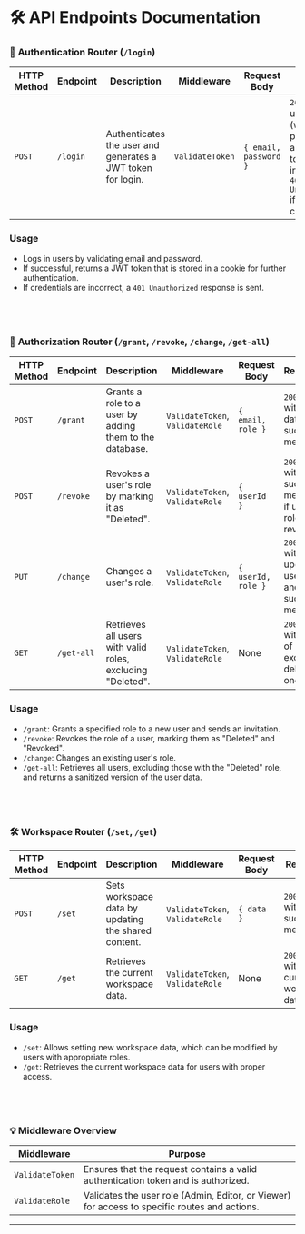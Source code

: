 # 🛠️ API Endpoints Documentation

### 🔐 **Authentication Router** (`/login`)

| **HTTP Method** | **Endpoint**  | **Description**                                              | **Middleware**            | **Request Body**                           | **Response**                                     |
|-----------------|---------------|--------------------------------------------------------------|---------------------------|--------------------------------------------|--------------------------------------------------|
| `POST`          | `/login`      | Authenticates the user and generates a JWT token for login.   | `ValidateToken`            | `{ email, password }`                      | `200 OK` with user data (without password) and JWT token stored in cookies. `401 Unauthorized` if invalid credentials. |

### Usage
- Logs in users by validating email and password.
- If successful, returns a JWT token that is stored in a cookie for further authentication.
- If credentials are incorrect, a `401 Unauthorized` response is sent.

&nbsp;
---

### 🔑 **Authorization Router** (`/grant`, `/revoke`, `/change`, `/get-all`)

| **HTTP Method** | **Endpoint**        | **Description**                                            | **Middleware**             | **Request Body**                           | **Response**                                       |
|-----------------|---------------------|------------------------------------------------------------|----------------------------|--------------------------------------------|----------------------------------------------------|
| `POST`          | `/grant`            | Grants a role to a user by adding them to the database.     | `ValidateToken`, `ValidateRole` | `{ email, role }`                           | `200 OK` with user data and success message.        |
| `POST`          | `/revoke`           | Revokes a user's role by marking it as "Deleted".           | `ValidateToken`, `ValidateRole` | `{ userId }`                                | `200 OK` with success message if user role is revoked. |
| `PUT`           | `/change`           | Changes a user's role.                                     | `ValidateToken`, `ValidateRole` | `{ userId, role }`                          | `200 OK` with updated user data and success message. |
| `GET`           | `/get-all`          | Retrieves all users with valid roles, excluding "Deleted".  | `ValidateToken`, `ValidateRole` | None                                       | `200 OK` with a list of users excluding deleted ones. |

### Usage
- `/grant`: Grants a specified role to a new user and sends an invitation.
- `/revoke`: Revokes the role of a user, marking them as "Deleted" and "Revoked".
- `/change`: Changes an existing user's role.
- `/get-all`: Retrieves all users, excluding those with the "Deleted" role, and returns a sanitized version of the user data.

&nbsp;
---

### 🛠️ **Workspace Router** (`/set`, `/get`)

| **HTTP Method** | **Endpoint**      | **Description**                                           | **Middleware**             | **Request Body**                           | **Response**                                     |
|-----------------|-------------------|-----------------------------------------------------------|----------------------------|--------------------------------------------|--------------------------------------------------|
| `POST`          | `/set`            | Sets workspace data by updating the shared content.       | `ValidateToken`, `ValidateRole` | `{ data }`                                  | `200 OK` with success message.                    |
| `GET`           | `/get`            | Retrieves the current workspace data.                     | `ValidateToken`, `ValidateRole` | None                                       | `200 OK` with current workspace data.            |

### Usage
- `/set`: Allows setting new workspace data, which can be modified by users with appropriate roles.
- `/get`: Retrieves the current workspace data for users with proper access.

&nbsp;
---

### 💡 **Middleware Overview**

| **Middleware**         | **Purpose**                                                                                   |
|------------------------|-----------------------------------------------------------------------------------------------|
| `ValidateToken`         | Ensures that the request contains a valid authentication token and is authorized.            |
| `ValidateRole`          | Validates the user role (Admin, Editor, or Viewer) for access to specific routes and actions. |

---
